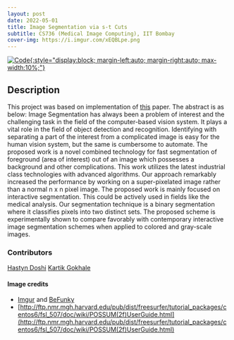 ```yaml
---
layout: post
date: 2022-05-01
title: Image Segmentation via s-t Cuts
subtitle: CS736 (Medical Image Computing), IIT Bombay
cover-img: https://i.imgur.com/xEQBLpe.png
---
```


[![Code](https://i.imgur.com/AtIPmkl.png){:style="display:block; margin-left:auto; margin-right:auto; max-width:10%;"}](https://github.com/sarthakmittal92/s-t-cut-segmentation)

## Description
This project was based on implementation of [this](https://www.ijitee.org/wp-content/uploads/papers/v8i8/H7423068819.pdf) paper.
The abstract is as below:
Image Segmentation has always been a problem of interest and
the challenging task in the field of the computer-based vision
system. It plays a vital role in the field of object detection
and recognition. Identifying with separating a part of the
interest from a complicated image is easy for the human vision
system, but the same is cumbersome to automate. The proposed
work is a novel combined technology for fast segmentation of
foreground (area of interest) out of an image which possesses
a background and other complications. This work utilizes the
latest industrial class technologies with advanced algorithms.
Our approach remarkably increased the performance by working
on a super-pixelated image rather than a normal n x n pixel
image. The proposed work is mainly focused on interactive
segmentation. This could be actively used in fields like the
medical analysis. Our segmentation technique is a binary
segmentation where it classifies pixels into two distinct sets.
The proposed scheme is experimentally shown to compare
favorably with contemporary interactive image segmentation
schemes when applied to colored and gray-scale images.

### Contributors
[Hastyn Doshi](https://github.com/Hastyn)
[Kartik Gokhale](https://github.com/AWorldOfChaos)

#### Image credits
- [Imgur](https://imgur.com/) and [BeFunky](https://www.befunky.com/dashboard/)
- [http://ftp.nmr.mgh.harvard.edu/pub/dist/freesurfer/tutorial_packages/centos6/fsl_507/doc/wiki/POSSUM(2f)UserGuide.html](http://ftp.nmr.mgh.harvard.edu/pub/dist/freesurfer/tutorial_packages/centos6/fsl_507/doc/wiki/POSSUM(2f)UserGuide.html)